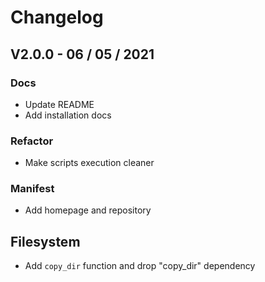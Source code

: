 # Changelog

## V2.0.0 - 06 / 05 / 2021

### Docs

- Update README
- Add installation docs

### Refactor

- Make scripts execution cleaner

### Manifest

- Add homepage and repository

## Filesystem

- Add `copy_dir` function and drop "copy_dir" dependency
